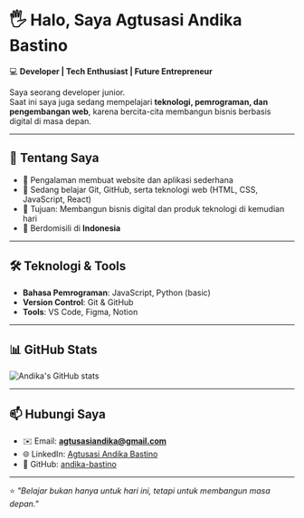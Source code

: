 # 🖐️ Halo, Saya Agtusasi Andika Bastino  

💻 **Developer | Tech Enthusiast | Future Entrepreneur**  

Saya seorang developer junior.  
Saat ini saya juga sedang mempelajari **teknologi, pemrograman, dan pengembangan web**, karena bercita-cita membangun bisnis berbasis digital di masa depan.  

---

## 🚀 Tentang Saya
- 📰 Pengalaman membuat website dan aplikasi sederhana 
- 🌱 Sedang belajar Git, GitHub, serta teknologi web (HTML, CSS, JavaScript, React)  
- 🎯 Tujuan: Membangun bisnis digital dan produk teknologi di kemudian hari  
- 📍 Berdomisili di **Indonesia**  

---

## 🛠️ Teknologi & Tools
- **Bahasa Pemrograman**: JavaScript, Python (basic)  
- **Version Control**: Git & GitHub  
- **Tools**: VS Code, Figma, Notion  

---

## 📊 GitHub Stats
![Andika's GitHub stats](https://github-readme-stats.vercel.app/api?username=andika-bastino&show_icons=true&theme=tokyonight)

---

## 📫 Hubungi Saya
- ✉️ Email: **agtusasiandika@gmail.com**  
- 🌐 LinkedIn: [Agtusasi Andika Bastino](https://linkedin.com/in/agtusasi-andika-bastino)  
- 🐙 GitHub: [andika-bastino](https://github.com/andika-bastino)  

---

⭐️ *"Belajar bukan hanya untuk hari ini, tetapi untuk membangun masa depan."*  
